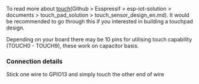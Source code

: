 To read more about [touch](https://github.com/ESP32DE/esp-iot-solution-1/blob/master/documents/touch_pad_solution/touch_sensor_design_en.md)(Github > Esspressif > esp-iot-solution > documents > touch_pad_solution > touch_sensor_design_en.md). It would be recommended to go through this if you interested in building a touchpad design.     
    
Depending on your board there may be 10 pins for utilising touch capability (TOUCH0 - TOUCH9), these work on capacitor basis.     
    
### Connection details   
Stick one wire to GPIO13 and simply touch the other end of wire     